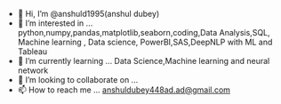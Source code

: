 - 👋 Hi, I’m @anshuld1995(anshul dubey)
- 👀 I’m interested in ... python,numpy,pandas,matplotlib,seaborn,coding,Data Analysis,SQL, Machine learning , Data science, PowerBI,SAS,DeepNLP with ML and Tableau
- 🌱 I’m currently learning ... Data Science,Machine learning and neural network
- 💞️ I’m looking to collaborate on ...
- 📫 How to reach me ... anshuldubey448ad.ad@gmail.com

<!---
anshuld1995/anshuld1995 is a ✨ special ✨ repository because its `README.md` (this file) appears on your GitHub profile.
You can click the Preview link to take a look at your changes.
--->
